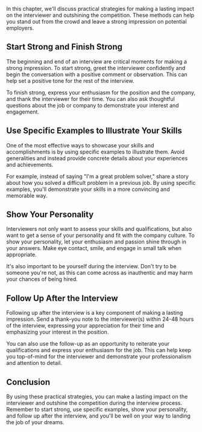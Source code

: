 
In this chapter, we'll discuss practical strategies for making a lasting impact on the interviewer and outshining the competition. These methods can help you stand out from the crowd and leave a strong impression on potential employers.

Start Strong and Finish Strong
------------------------------

The beginning and end of an interview are critical moments for making a strong impression. To start strong, greet the interviewer confidently and begin the conversation with a positive comment or observation. This can help set a positive tone for the rest of the interview.

To finish strong, express your enthusiasm for the position and the company, and thank the interviewer for their time. You can also ask thoughtful questions about the job or company to demonstrate your interest and engagement.

Use Specific Examples to Illustrate Your Skills
-----------------------------------------------

One of the most effective ways to showcase your skills and accomplishments is by using specific examples to illustrate them. Avoid generalities and instead provide concrete details about your experiences and achievements.

For example, instead of saying "I'm a great problem solver," share a story about how you solved a difficult problem in a previous job. By using specific examples, you'll demonstrate your skills in a more convincing and memorable way.

Show Your Personality
---------------------

Interviewers not only want to assess your skills and qualifications, but also want to get a sense of your personality and fit with the company culture. To show your personality, let your enthusiasm and passion shine through in your answers. Make eye contact, smile, and engage in small talk when appropriate.

It's also important to be yourself during the interview. Don't try to be someone you're not, as this can come across as inauthentic and may harm your chances of being hired.

Follow Up After the Interview
-----------------------------

Following up after the interview is a key component of making a lasting impression. Send a thank-you note to the interviewer(s) within 24-48 hours of the interview, expressing your appreciation for their time and emphasizing your interest in the position.

You can also use the follow-up as an opportunity to reiterate your qualifications and express your enthusiasm for the job. This can help keep you top-of-mind for the interviewer and demonstrate your professionalism and attention to detail.

Conclusion
----------

By using these practical strategies, you can make a lasting impact on the interviewer and outshine the competition during the interview process. Remember to start strong, use specific examples, show your personality, and follow up after the interview, and you'll be well on your way to landing the job of your dreams.
